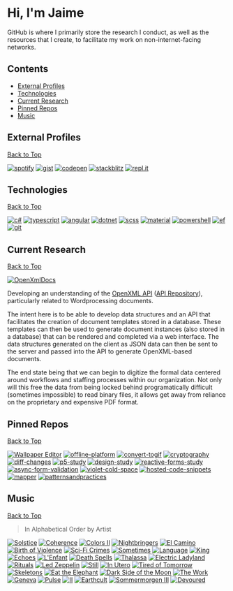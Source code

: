 # Hi, I'm Jaime

GitHub is where I primarily store the research I conduct, as well as the resources that I create, to facilitate my work on non-internet-facing networks.

## Contents
* [External Profiles](#external-profiles)
* [Technologies](#technologies)
* [Current Research](#current-research)
* [Pinned Repos](#pinned-repos)
* [Music](#music)

## External Profiles
[Back to Top](#hi-im-jaime)

[![spotify](https://img.shields.io/badge/-Spotify-4e91de?style=flat-square)](https://open.spotify.com/user/jaime.still)
[![gist](https://img.shields.io/badge/-Gist-4e91de?style=flat-square)](https://gist.github.com/JaimeStill)
[![codepen](https://img.shields.io/badge/-Codepen-4e91de?style=flat-square)](https://codepen.io/JaimeStill) 
[![stackblitz](https://img.shields.io/badge/-StackBlitz-4e91de?style=flat-square)](https://stackblitz.com/@JaimeStill)
[![repl.it](https://img.shields.io/badge/-repl.it-4e91de?style=flat-square)](https://replit.com/@JaimeStill)

## Technologies
[Back to Top](#hi-im-jaime)

[![c#](https://img.shields.io/badge/-C%23-4e91de?style=flat-square)](https://docs.microsoft.com/en-us/dotnet/csharp/language-reference/)
[![typescript](https://img.shields.io/badge/-TypeScript-4e91de?style=flat-square)](https://developer.mozilla.org/en-US/docs/Web/JavaScript)
[![angular](https://img.shields.io/badge/-Angular-4e91de?style=flat-square)](https://angular.io)
[![dotnet](https://img.shields.io/badge/-.NET-4e91de?style=flat-square)](https://docs.microsoft.com/en-us/dotnet/)
[![scss](https://img.shields.io/badge/-SCSS-4e91de?style=flat-square)](https://sass-lang.com/)
[![material](https://img.shields.io/badge/-Material-4e91de?style=flat-square)](https://material.angular.io)
[![powershell](https://img.shields.io/badge/-PowerShell-4e91de?style=flat-square)](https://github.com/PowerShell/PowerShell)
[![ef](https://img.shields.io/badge/-EF%20Core-4e91de?style=flat-square)](https://docs.microsoft.com/en-us/ef/core/)
[![git](https://img.shields.io/badge/-Git-4e91de?style=flat-square)](https://git-scm.com)

## Current Research
[Back to Top](#hi-im-jaime)

[![OpenXmlDocs](https://img.shields.io/badge/Repository-OpenXmlDocs-4e91de?style=flat-square)](https://github.com/JaimeStill/OpenXmlDocs)

Developing an understanding of the [OpenXML API](https://docs.microsoft.com/en-us/office/open-xml/working-with-wordprocessingml-documents) ([API Repository](https://github.com/OfficeDev/Open-XML-SDK)), particularly related to Wordprocessing documents.

The intent here is to be able to develop data structures and an API that facilitates the creation of document templates stored in a database. These templates can then be used to generate document instances (also stored in a database) that can be rendered and completed via a web interface. The data structures generated on the client as JSON data can then be sent to the server and passed into the API to generate OpenXML-based documents.

The end state being that we can begin to digitize the formal data centered around workflows and staffing processes within our organization. Not only will this free the data from being locked behind programatically difficult (sometimes impossible) to read binary files, it allows get away from reliance on the proprietary and expensive PDF format.

## Pinned Repos
[Back to Top](#hi-im-jaime)

[![Wallpaper Editor](https://github-readme-stats.vercel.app/api/pin/?username=jaimestill&repo=wallpaper-editor&theme=tokyonight)](https://github.com/anuraghazra/github-readme-stats) 
[![offline-platform](https://github-readme-stats.vercel.app/api/pin/?username=jaimestill&repo=offline-platform&theme=tokyonight)](https://github.com/JaimeStill/offline-platform) 
[![convert-togif](https://github-readme-stats.vercel.app/api/pin/?username=jaimestill&repo=convert-togif&theme=tokyonight)](https://github.com/JaimeStill/convert-togif) 
[![cryptography](https://github-readme-stats.vercel.app/api/pin/?username=jaimestill&repo=cryptography&theme=tokyonight)](https://github.com/JaimeStill/cryptography) 
[![diff-changes](https://github-readme-stats.vercel.app/api/pin/?username=jaimestill&repo=diff-changes&theme=tokyonight)](https://github.com/JaimeStill/diff-changes) 
[![p5-study](https://github-readme-stats.vercel.app/api/pin/?username=jaimestill&repo=p5-study&theme=tokyonight)](https://github.com/JaimeStill/p5-study) 
[![design-study](https://github-readme-stats.vercel.app/api/pin/?username=jaimestill&repo=design-study&theme=tokyonight)](https://github.com/JaimeStill/design-study) 
[![reactive-forms-study](https://github-readme-stats.vercel.app/api/pin/?username=jaimestill&repo=reactive-forms-study&theme=tokyonight)](https://github.com/JaimeStill/reactive-forms-study) 
[![async-form-validation](https://github-readme-stats.vercel.app/api/pin/?username=jaimestill&repo=async-form-validation&theme=tokyonight)](https://github.com/JaimeStill/async-form-validation) 
[![violet-cold-space](https://github-readme-stats.vercel.app/api/pin/?username=jaimestill&repo=violet-cold-space&theme=tokyonight)](https://github.com/JaimeStill/violet-cold-space) 
[![hosted-code-snippets](https://github-readme-stats.vercel.app/api/pin/?username=jaimestill&repo=hosted-code-snippets&theme=tokyonight)](https://github.com/JaimeStill/hosted-code-snippets) 
[![mapper](https://github-readme-stats.vercel.app/api/pin/?username=jaimestill&repo=mapper&theme=tokyonight)](https://github.com/JaimeStill/mapper) 
[![patternsandpractices](https://github-readme-stats.vercel.app/api/pin/?username=jaimestill&repo=patternsandpractices&theme=tokyonight)](https://github.com/JaimeStill/patternsandpractices) 

## Music
[Back to Top](#hi-im-jaime)

> In Alphabetical Order by Artist

[![Solstice](https://i.scdn.co/image/ab67616d00001e02ebbac270c23435e308bf56e2)](https://open.spotify.com/album/4UVKGcD4t5UBCQ02RxKveO?si=e60502a26fda4358) 
[![Coherence](https://i.scdn.co/image/ab67616d00001e02c5b537aba1573d9f1485aef0)](https://open.spotify.com/album/1AJgIx2VM7AV7p9IyiGerS?si=5f76ecfa914a43a1) 
[![Colors II](https://i.scdn.co/image/ab67616d00001e02a9fef38b45536ae05931ede3)](https://open.spotify.com/album/0pR2aVMa03OjgroeQcDwQQ?si=c729172cf06c4ce0) 
[![Nightbringers](https://i.scdn.co/image/ab67616d00001e024f129e763cfb37a2ba0c7998)](https://open.spotify.com/album/3M9PaUc9DND0HiziKbnedS?si=69d23beec22b4601) 
[![El Camino](https://i.scdn.co/image/ab67616d00001e026a21b97de47168df4f0c1993)](https://open.spotify.com/album/5DLhV9yOvZ7IxVmljMXtNm?si=cdba8c9cf0d845d4) 
[![Birth of Violence](https://i.scdn.co/image/ab67616d00001e02a351e05ddf1b29a412fa2c2b)](https://open.spotify.com/album/6bpgmfwTWBLxT7VuS1phjL?si=12c6e3d0770e42de) 
[![Sci-Fi Crimes](https://i.scdn.co/image/ab67616d00001e02d19b2b5d0bd2ac50f24e09db)](https://open.spotify.com/album/4yo38BbmUi80kZOqHlRhNH?si=4de2cd113a394f30) 
[![Sometimes](https://i.scdn.co/image/ab67616d00001e02c95c25c00914c09bb806b39e)](https://open.spotify.com/album/4RiXxyAgLSoTNcIgPYV5dn?si=9be0744ee1274f6b) 
[![Language](https://i.scdn.co/image/ab67616d00001e029e34574dc638580b742fe50d)](https://open.spotify.com/album/31iQCEQpdDzZr8t5UlhVRI?si=kvAa8eecTRGe6ue3OxNaVg) 
[![King](https://i.scdn.co/image/ab67616d00001e02bd619b821c4a5dc4d9fd343e)](https://open.spotify.com/album/4c8lXiEYv3WfF2J93l1B3M?si=a5bed7bd0bb445b5) 
[![Echoes](https://i.scdn.co/image/ab67616d00001e0283e260c313dc1ff1f17909cf)](https://open.spotify.com/album/3ilXDEG0xiajK8AbqboeJz?si=01841b527be5408d) 
[![L'Enfant](https://i.scdn.co/image/ab67616d00001e0298fd12235fab9949beaf8496)](https://open.spotify.com/album/2WrU1VLLBaZy4k5s0p5jzt?si=969ce7d41706426e) 
[![Death Spells](https://i.scdn.co/image/ab67616d00001e02e54dae908464ccf3d1a89027)](https://open.spotify.com/album/3L9kfqui54S1V2MvOHKmJC?si=5fcc7bd5815c410d) 
[![Thalassa](https://i.scdn.co/image/ab67616d00001e02c1d6b10d53119d91ff0ffe7b)](https://open.spotify.com/album/1UZB92cUGvT5Pq1bRWDiM7?si=437bf3e13ab2472f) 
[![Electric Ladyland](https://i.scdn.co/image/ab67616d00001e02522088789d49e216d9818292)](https://open.spotify.com/album/5z090LQztiqh13wYspQvKQ?si=a25e7967ed2648ce) 
[![Rituals](https://i.scdn.co/image/ab67616d00001e0243ec895088b3fb266be0d8b9)](https://open.spotify.com/album/4dSSPkm9w2f81WS3lpgnTg?si=49400ea490ca40b3) 
[![Led Zeppelin](https://i.scdn.co/image/ab67616d00001e02c77c73285cc5cb64d97e1b0f)](https://open.spotify.com/album/1J8QW9qsMLx3staWaHpQmU?si=fe34bef073384a61) 
[![Still](https://i.scdn.co/image/ab67616d00001e0243940eb0524a266566af0de0)](https://open.spotify.com/album/15lT31vL53ez4CQ41t26aK?si=d5bfa2d120d448cf) 
[![In Utero](https://i.scdn.co/image/ab67616d00001e02c4f52ef8782f0e8ede4c1aaf)](https://open.spotify.com/album/7wOOA7l306K8HfBKfPoafr?si=41d85de061e040ff) 
[![Tired of Tomorrow](https://i.scdn.co/image/ab67616d00001e026a23469244bfbf500a358ab1)](https://open.spotify.com/album/2655MXRi7PSJTtYqdGKeuH?si=8e26387dadd14bde) 
[![Skeletons](https://i.scdn.co/image/ab67616d00001e024dfc97d62aba2c5ba00cf845)](https://open.spotify.com/album/00SE6XIJbzS3NHlkyfL2WO?si=cfe276983c4b49b7) 
[![Eat the Elephant](https://i.scdn.co/image/ab67616d00001e02a81808a306009c2f1dba3258)](https://open.spotify.com/album/3Jr1RhAyndBxtyi8rJs3Op?si=c03aa55c8baa47ea) 
[![Dark Side of the Moon](https://i.scdn.co/image/ab67616d00001e02ea7caaff71dea1051d49b2fe)](https://open.spotify.com/album/4LH4d3cOWNNsVw41Gqt2kv?si=c46f25ae52894bfe) 
[![The Work](https://i.scdn.co/image/ab67616d00001e021e479ea9fb4b1ca155ffeeed)](https://open.spotify.com/album/7IyzDICfW1Hi7QsnJolkiR?si=e6cc8c035d3c486a) 
[![Geneva](https://i.scdn.co/image/ab67616d00001e02f24f6ec53ce6c61bd196ea23)](https://open.spotify.com/album/1yiOGMuAqVhbbeKVmmBe59?si=410119ce5fa84176) 
[![Pulse](https://i.scdn.co/image/ab67616d00001e026f3ffe31a9a2f6680de5b3c9)](https://open.spotify.com/album/5d4Sj9oP1YgvS9hMmVrxOV?si=217511fe8c5f443a) 
[![II](https://i.scdn.co/image/ab67616d00001e0231873fcbfb9f0df800a8680e)](https://open.spotify.com/album/2uHI3iVgRwk1IQKIjw1ddp?si=1b018907ba354e33) 
[![Earthcult](https://i.scdn.co/image/ab67616d00001e02c9e17956779dac7e42e9dc6b)](https://open.spotify.com/album/7FbcqWalug0mZBxBGzmYik?si=ffe005b2f7274799) 
[![Sommermorgen III](https://i.scdn.co/image/ab67616d00001e02371316551903fa541aa473ed)](https://open.spotify.com/album/4zkxhsrRCj4vRUiJsFLw1s?si=c24383c5c7d1456f) 
[![Devoured](https://i.scdn.co/image/ab67616d00001e023fc391a9de4eba767b0b8f6c)](https://open.spotify.com/album/4wrxnCrFDJ6dBYjx0L4Db7?si=b7251245dcc74fea) 